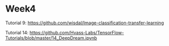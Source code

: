 # Week4


Tutorial 9:
https://github.com/wisdal/Image-classification-transfer-learning


Tutorial 14:
https://github.com/Hvass-Labs/TensorFlow-Tutorials/blob/master/14_DeepDream.ipynb
